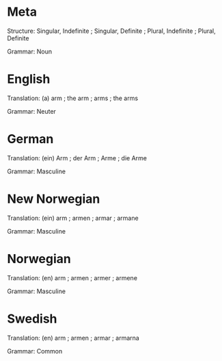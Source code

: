 Meta
====

Structure: Singular, Indefinite ; Singular, Definite ; Plural, Indefinite ; Plural, Definite

Grammar:   Noun



English
=======

Translation: (a) arm ; the arm ; arms ; the arms

Grammar:     Neuter



German
======

Translation: (ein) Arm ; der Arm ; Arme ; die Arme

Grammar:     Masculine



New Norwegian
=============

Translation: (ein) arm ; armen ; armar ; armane

Grammar:     Masculine



Norwegian
=========

Translation: (en) arm ; armen ; armer ; armene

Grammar:     Masculine



Swedish
=======

Translation: (en) arm ; armen ; armar ; armarna

Grammar:     Common
